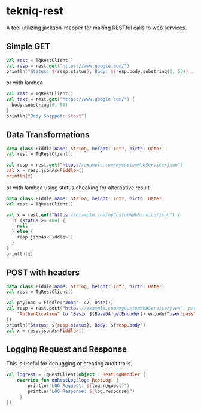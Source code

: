 # tekniq-rest

A tool utilizing jackson-mapper for making RESTful calls to web services.

## Simple GET

```kotlin
val rest = TqRestClient()
val resp = rest.get("https://www.google.com/")
println("Status: ${resp.status}, Body: ${resp.body.substring(0, 50)} ...")
```

or with lambda

```kotlin
val rest = TqRestClient()
val text = rest.get("https://www.google.com/") {
  body.substring(0, 50)
}
println("Body Snippet: $text")
```

## Data Transformations

```kotlin
data class Fiddle(name: String, height: Int?, birth: Date?)
val rest = TqRestClient()

val resp = rest.get("https://example.com/myCustomWebService/json")
val x = resp.jsonAs<Fiddle>()
println(x)
```

or with lambda using status checking for alternative result

```kotlin
data class Fiddle(name: String, height: Int?, birth: Date?)
val rest = TqRestClient()

val x = rest.get("https://example.com/myCustomWebService/json") {
  if (status >= 400) {
    null
  } else {
    resp.jsonAs<Fiddle>()
  }
}
println(x)
```

## POST with headers

```kotlin
data class Fiddle(name: String, height: Int?, birth: Date?)
val rest = TqRestClient()

val payload = Fiddle("John", 42, Date())
val resp = rest.post("https://example.com/myCustomWebService/json", payload, mapOf(
    "Authentication" to "Basic ${Base64.getEncoder().encode("user:pass".toByteArray())}"
))
println("Status: ${resp.status}, Body: ${resp.body")
val x = resp.jsonAs<Fiddle>()
```

## Logging Request and Response

This is useful for debugging or creating audit trails.

```kotlin
val logrest = TqRestClient(object : RestLogHandler {
    override fun onRestLog(log: RestLog) {
        println("LOG Request: ${log.request}")
        println("LOG Response: ${log.response}")
     }
})
```

